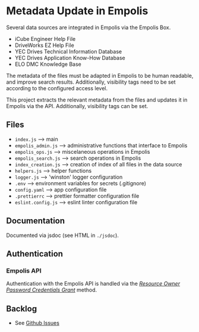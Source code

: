 # Metadata Update in Empolis

Several data sources are integrated in Empolis via the Empolis Box.

- iCube Engineer Help File
- DriveWorks EZ Help File
- YEC Drives Technical Information Database
- YEC Drives Application Know-How Database
- ELO DMC Knowledge Base

The metadata of the files must be adapted in Empolis to be human readable, and improve search results. Additionally, visibility tags need to be set according to the configured access level.

This project extracts the relevant metadata from the files and updates it in Empolis via the API. Additionally, visibility tags can be set.

## Files

- `index.js` --> main
- `empolis_admin.js` --> administrative functions that interface to Empolis
- `empolis_ops.js` --> miscelaneous operations in Empolis
- `empolis_search.js` --> search operations in Empolis
- `index_creation.js` --> creation of index of all files in the data source
- `helpers.js` --> helper functions
- `logger.js` --> 'winston' logger configuration
- `.env` --> environment variables for secrets (.gitignore)
- `config.yaml` --> app configuration file
- `.prettierrc` --> prettier formatter configuration file
- `eslint.config.js` --> eslint linter configuration file

## Documentation

Documented via jsdoc (see HTML in `./jsdoc`).

## Authentication

### Empolis API

Authentication with the Empolis API is handled via the [_Resource Owner Password Credentials Grant_](https://yaskawa2.esc-eu-central-1.empolisservices.com/doc/en/getting-started/api-authorization#curl-resource-owner-password-credentials-grant) method.

## Backlog

- See [Github Issues](https://github.com/dm-yeu/empolis-visibility/issues)
